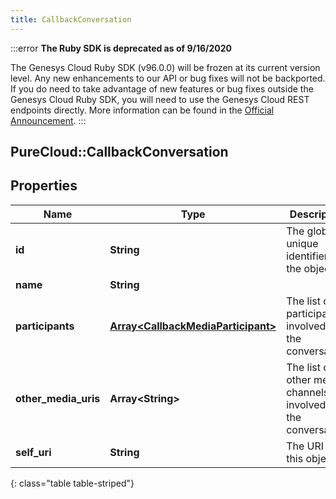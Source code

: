 ```yaml
---
title: CallbackConversation
---
```


:::error
**The Ruby SDK is deprecated as of 9/16/2020**

The Genesys Cloud Ruby SDK (v96.0.0) will be frozen at its current version level. Any new enhancements to our API or bug fixes will not be backported. If you do need to take advantage of new features or bug fixes outside the Genesys Cloud Ruby SDK, you will need to use the Genesys Cloud REST endpoints directly. More information can be found in the [Official Announcement](https://developer.mypurecloud.com/forum/t/announcement-genesys-cloud-ruby-sdk-end-of-life/8850).
:::


## PureCloud::CallbackConversation

## Properties

|Name | Type | Description | Notes|
|------------ | ------------- | ------------- | -------------|
| **id** | **String** | The globally unique identifier for the object. | [optional] |
| **name** | **String** |  | [optional] |
| **participants** | [**Array&lt;CallbackMediaParticipant&gt;**](CallbackMediaParticipant.html) | The list of participants involved in the conversation. | [optional] |
| **other_media_uris** | **Array&lt;String&gt;** | The list of other media channels involved in the conversation. | [optional] |
| **self_uri** | **String** | The URI for this object | [optional] |
{: class="table table-striped"}


